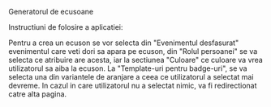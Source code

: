 Generatorul de ecusoane


Instructiuni de folosire a aplicatiei:

Pentru a crea un ecuson se vor selecta din "Evenimentul desfasurat" evenimentul care veti dori sa apara pe ecuson, din "Rolul persoanei" se va selecta ce atribuire are acesta, iar la sectiunea "Culoare" ce culoare va vrea utilizatorul sa aiba la ecuson.
La "Template-uri pentru badge-uri", se va selecta una din variantele de aranjare a ceea ce utilizatorul a selectat mai devreme.
In cazul in care utilizatorul nu a selectat nimic, va fi redirectionat catre alta pagina.
